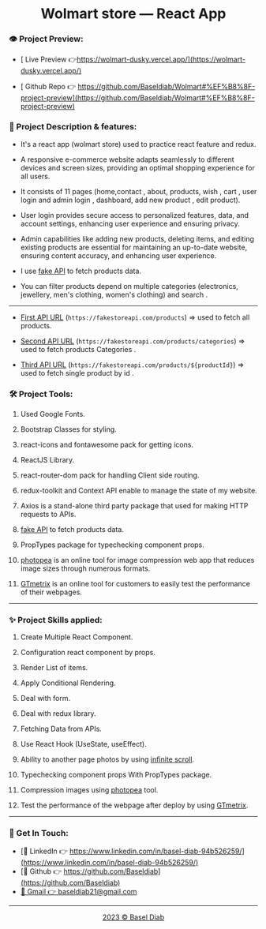 <h1 align="center" >Wolmart store &mdash; React App</h1>

### 👁️ Project Preview:

- [ Live Preview 👉https://wolmart-dusky.vercel.app/](https://wolmart-dusky.vercel.app/)

- [ Github Repo 👉 https://github.com/Baseldiab/Wolmart#%EF%B8%8F-project-preview](https://github.com/Baseldiab/Wolmart#%EF%B8%8F-project-preview)

### 📝 Project Description & features:

- It's a react app (wolmart store) used to practice react feature and redux.
  
- A responsive e-commerce website adapts seamlessly to different devices and screen sizes, providing an optimal shopping experience for all users.

- It consists of 11 pages (home,contact , about, products, wish , cart , user login and admin login , dashboard, add new product , edit product).

- User login provides secure access to personalized features, data, and account settings, enhancing user experience and ensuring privacy.

- Admin capabilities like adding new products, deleting items, and editing existing products are essential for maintaining an up-to-date website, ensuring content accuracy, and enhancing user experience.

- I use [fake API](https://fakestoreapi.com/docs) to fetch products data.

- You can filter products depend on multiple categories (electronics, jewellery, men's clothing, women's clothing) and search .

---

- [First API URL](`https://fakestoreapi.com/products`) (`https://fakestoreapi.com/products`) => used to fetch all products.

- [Second API URL](`https://fakestoreapi.com/products/categories`) (`https://fakestoreapi.com/products/categories`)
  => used to fetch products Categories .

- [Third API URL](`https://fakestoreapi.com/products/${productId}`) (`https://fakestoreapi.com/products/${productId}`)
  => used to fetch single product by id .

### 🛠️ Project Tools:

1. Used Google Fonts.

1. Bootstrap Classes for styling.

1. react-icons and fontawesome pack for getting icons.

1. ReactJS Library.

1. react-router-dom pack for handling Client side routing.

1. redux-toolkit and Context API enable to manage the state of my website.

1. Axios is a stand-alone third party package that used for making HTTP requests to APIs.

1. [fake API](https://fakestoreapi.com/docs) to fetch products data.

1. PropTypes package for typechecking component props.

1. [photopea](https://www.photopea.com/) is an online tool for image compression web app that reduces image sizes through numerous formats.

1. [GTmetrix](https://gtmetrix.com/) is an online tool for customers to easily test the performance of their webpages.

---

### :sparkles: Project Skills applied:

1. Create Multiple React Component.

1. Configuration react component by props.

1. Render List of items.

1. Apply Conditional Rendering.

1. Deal with form.

1. Deal with redux library.

1. Fetching Data from APIs.

1. Use React Hook (UseState, useEffect).

1. Ability to another page photos by using [infinite scroll](https://blog.saeloun.com/2022/07/08/react-custom-infinite-scroll-with-pagination.html).

1. Typechecking component props With PropTypes package.

1. Compression images using [photopea](https://www.photopea.com/) tool.

1. Test the performance of the webpage after deploy by using [GTmetrix](https://gtmetrix.com/).

---

### 👋 Get In Touch:

- [👔 LinkedIn 👉 https://www.linkedin.com/in/basel-diab-94b526259/](https://www.linkedin.com/in/basel-diab-94b526259/)
- [🌟 Github 👉 https://github.com/Baseldiab](https://github.com/Baseldiab)
- [📧 Gmail 👉 baseldiab21@gmail.com](mailto:baseldiab21@gmail.com)

---

<div align="center">
<a target="_blank" href="https://github.com/Baseldiab">
<p style="margin-bottom:0"> 2023 &copy; Basel Diab </p>
</a>
</div>
